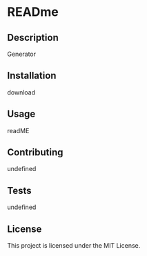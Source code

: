 # READme

## Description
Generator

## Installation
download

## Usage
readME

## Contributing
undefined

## Tests
undefined

## License
This project is licensed under the MIT License.

